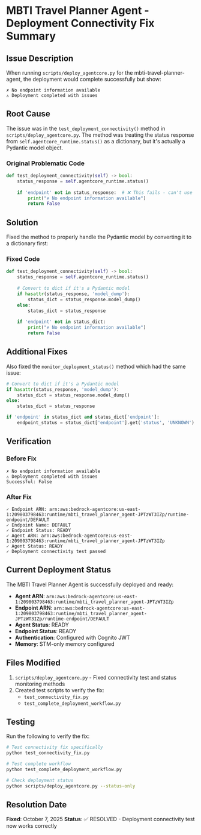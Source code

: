 # MBTI Travel Planner Agent - Deployment Connectivity Fix Summary

## Issue Description

When running `scripts/deploy_agentcore.py` for the mbti-travel-planner-agent, the deployment would complete successfully but show:
```
✗ No endpoint information available
⚠️ Deployment completed with issues
```

## Root Cause

The issue was in the `test_deployment_connectivity()` method in `scripts/deploy_agentcore.py`. The method was treating the status response from `self.agentcore_runtime.status()` as a dictionary, but it's actually a Pydantic model object.

### Original Problematic Code
```python
def test_deployment_connectivity(self) -> bool:
    status_response = self.agentcore_runtime.status()
    
    if 'endpoint' not in status_response:  # ❌ This fails - can't use 'in' on Pydantic model
        print("✗ No endpoint information available")
        return False
```

## Solution

Fixed the method to properly handle the Pydantic model by converting it to a dictionary first:

### Fixed Code
```python
def test_deployment_connectivity(self) -> bool:
    status_response = self.agentcore_runtime.status()
    
    # Convert to dict if it's a Pydantic model
    if hasattr(status_response, 'model_dump'):
        status_dict = status_response.model_dump()
    else:
        status_dict = status_response
    
    if 'endpoint' not in status_dict:
        print("✗ No endpoint information available")
        return False
```

## Additional Fixes

Also fixed the `monitor_deployment_status()` method which had the same issue:

```python
# Convert to dict if it's a Pydantic model
if hasattr(status_response, 'model_dump'):
    status_dict = status_response.model_dump()
else:
    status_dict = status_response

if 'endpoint' in status_dict and status_dict['endpoint']:
    endpoint_status = status_dict['endpoint'].get('status', 'UNKNOWN')
```

## Verification

### Before Fix
```
✗ No endpoint information available
⚠️ Deployment completed with issues
Successful: False
```

### After Fix
```
✓ Endpoint ARN: arn:aws:bedrock-agentcore:us-east-1:209803798463:runtime/mbti_travel_planner_agent-JPTzWT3IZp/runtime-endpoint/DEFAULT
✓ Endpoint Name: DEFAULT
✓ Endpoint Status: READY
✓ Agent ARN: arn:aws:bedrock-agentcore:us-east-1:209803798463:runtime/mbti_travel_planner_agent-JPTzWT3IZp
✓ Agent Status: READY
✓ Deployment connectivity test passed
```

## Current Deployment Status

The MBTI Travel Planner Agent is successfully deployed and ready:

- **Agent ARN**: `arn:aws:bedrock-agentcore:us-east-1:209803798463:runtime/mbti_travel_planner_agent-JPTzWT3IZp`
- **Endpoint ARN**: `arn:aws:bedrock-agentcore:us-east-1:209803798463:runtime/mbti_travel_planner_agent-JPTzWT3IZp/runtime-endpoint/DEFAULT`
- **Agent Status**: READY
- **Endpoint Status**: READY
- **Authentication**: Configured with Cognito JWT
- **Memory**: STM-only memory configured

## Files Modified

1. `scripts/deploy_agentcore.py` - Fixed connectivity test and status monitoring methods
2. Created test scripts to verify the fix:
   - `test_connectivity_fix.py`
   - `test_complete_deployment_workflow.py`

## Testing

Run the following to verify the fix:

```bash
# Test connectivity fix specifically
python test_connectivity_fix.py

# Test complete workflow
python test_complete_deployment_workflow.py

# Check deployment status
python scripts/deploy_agentcore.py --status-only
```

## Resolution Date

**Fixed**: October 7, 2025
**Status**: ✅ RESOLVED - Deployment connectivity test now works correctly
